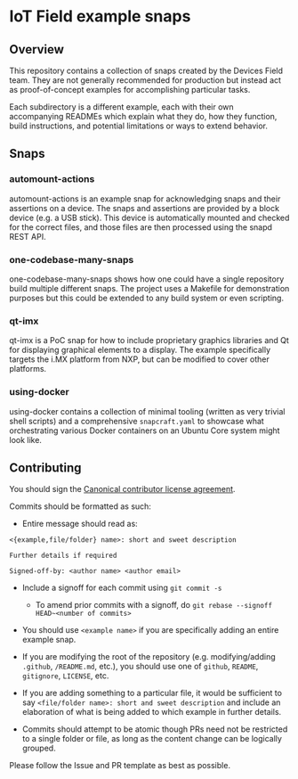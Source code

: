 # IoT Field example snaps

## Overview

This repository contains a collection of snaps created by the Devices Field
team. They are not generally recommended for production but instead act as
proof-of-concept examples for accomplishing particular tasks.

Each subdirectory is a different example, each with their own accompanying
READMEs which explain what they do, how they function, build instructions, and
potential limitations or ways to extend behavior.

## Snaps

### automount-actions

automount-actions is an example snap for acknowledging snaps and their
assertions on a device. The snaps and assertions are provided by a block device
(e.g. a USB stick). This device is automatically mounted and checked for the
correct files, and those files are then processed using the snapd REST API.

### one-codebase-many-snaps

one-codebase-many-snaps shows how one could have a single repository build
multiple different snaps. The project uses a Makefile for demonstration purposes
but this could be extended to any build system or even scripting.

### qt-imx

qt-imx is a PoC snap for how to include proprietary graphics libraries and Qt
for displaying graphical elements to a display. The example specifically targets
the i.MX platform from NXP, but can be modified to cover other platforms.

### using-docker

using-docker contains a collection of minimal tooling (written as very trivial
shell scripts) and a comprehensive `snapcraft.yaml` to showcase what
orchestrating various Docker containers on an Ubuntu Core system might look
like.

## Contributing

You should sign the [Canonical contributor license agreement](https://ubuntu.com/legal/contributors).

Commits should be formatted as such:

* Entire message should read as:

```
<{example,file/folder} name>: short and sweet description

Further details if required

Signed-off-by: <author name> <author email>
```

* Include a signoff for each commit using `git commit -s`
    * To amend prior commits with a signoff, do `git rebase --signoff
      HEAD~<number of commits>`

* You should use `<example name>` if you are specifically adding an entire example
snap.

* If you are modifying the root of the repository (e.g. modifying/adding
`.github`, `/README.md`, etc.), you should use one of `github`, `README`,
`gitignore`, `LICENSE`, etc.

* If you are adding something to a particular file, it would be sufficient to say
`<file/folder name>: short and sweet description` and include an elaboration of
what is being added to which example in further details.

* Commits should attempt to be atomic though PRs need not be restricted to a
single folder or file, as long as the content change can be logically grouped.

Please follow the Issue and PR template as best as possible.
